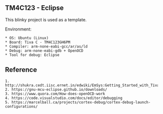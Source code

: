 ## TM4C123 - Eclipse

This blinky project is used as a template.

Environment:

    * OS: Ubuntu (Linux)
    * Board: Tiva C - TM4C123GH6PM
    * Compiler: arm-none-eabi-gcc/ar/as/ld
    * Debug: arm-none-eabi-gdb + OpenOCD
    * Tool for debug: Eclipse

## Reference

    1. http://shukra.cedt.iisc.ernet.in/edwiki/EmSys:Getting_Started_with_Tiva_TM4C123G_LaunchPad
    2. https://gnu-mcu-eclipse.github.io/downloads/
    3. https://www.quora.com/How-does-openOCD-work
    4. https://code.visualstudio.com/docs/editor/debugging
    5. https://marcelball.ca/projects/cortex-debug/cortex-debug-launch-configurations/